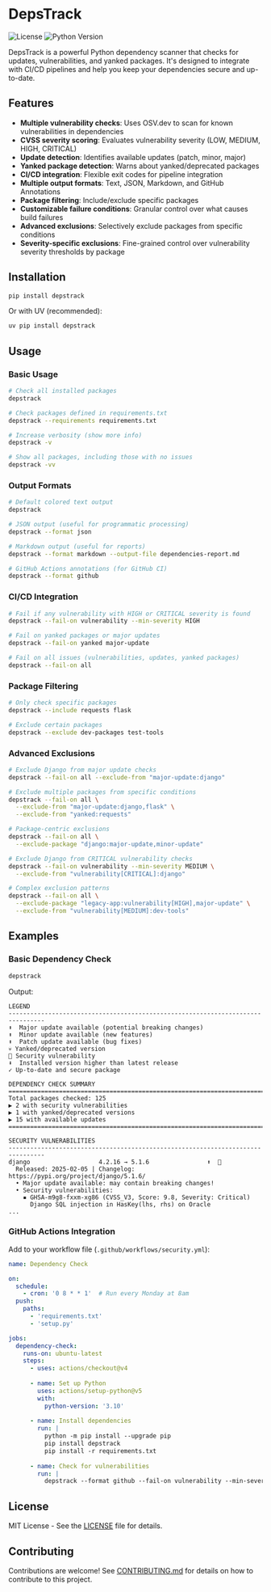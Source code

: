 # DepsTrack

![License](https://img.shields.io/badge/license-MIT-blue.svg)
![Python Version](https://img.shields.io/badge/python-3.6%2B-blue)

DepsTrack is a powerful Python dependency scanner that checks for updates, vulnerabilities, and yanked packages. It's designed to integrate with CI/CD pipelines and help you keep your dependencies secure and up-to-date.

## Features

- **Multiple vulnerability checks**: Uses OSV.dev to scan for known vulnerabilities in dependencies
- **CVSS severity scoring**: Evaluates vulnerability severity (LOW, MEDIUM, HIGH, CRITICAL)
- **Update detection**: Identifies available updates (patch, minor, major)
- **Yanked package detection**: Warns about yanked/deprecated packages
- **CI/CD integration**: Flexible exit codes for pipeline integration
- **Multiple output formats**: Text, JSON, Markdown, and GitHub Annotations
- **Package filtering**: Include/exclude specific packages
- **Customizable failure conditions**: Granular control over what causes build failures
- **Advanced exclusions**: Selectively exclude packages from specific conditions
- **Severity-specific exclusions**: Fine-grained control over vulnerability severity thresholds by package

## Installation

```bash
pip install depstrack
```

Or with UV (recommended):

```bash
uv pip install depstrack
```

## Usage

### Basic Usage

```bash
# Check all installed packages
depstrack

# Check packages defined in requirements.txt
depstrack --requirements requirements.txt

# Increase verbosity (show more info)
depstrack -v

# Show all packages, including those with no issues
depstrack -vv
```

### Output Formats

```bash
# Default colored text output
depstrack

# JSON output (useful for programmatic processing)
depstrack --format json

# Markdown output (useful for reports)
depstrack --format markdown --output-file dependencies-report.md

# GitHub Actions annotations (for GitHub CI)
depstrack --format github
```

### CI/CD Integration

```bash
# Fail if any vulnerability with HIGH or CRITICAL severity is found
depstrack --fail-on vulnerability --min-severity HIGH

# Fail on yanked packages or major updates
depstrack --fail-on yanked major-update

# Fail on all issues (vulnerabilities, updates, yanked packages)
depstrack --fail-on all
```

### Package Filtering

```bash
# Only check specific packages
depstrack --include requests flask

# Exclude certain packages
depstrack --exclude dev-packages test-tools
```

### Advanced Exclusions

```bash
# Exclude Django from major update checks
depstrack --fail-on all --exclude-from "major-update:django"

# Exclude multiple packages from specific conditions
depstrack --fail-on all \
  --exclude-from "major-update:django,flask" \
  --exclude-from "yanked:requests"

# Package-centric exclusions
depstrack --fail-on all \
  --exclude-package "django:major-update,minor-update"

# Exclude Django from CRITICAL vulnerability checks
depstrack --fail-on vulnerability --min-severity MEDIUM \
  --exclude-from "vulnerability[CRITICAL]:django"

# Complex exclusion patterns
depstrack --fail-on all \
  --exclude-package "legacy-app:vulnerability[HIGH],major-update" \
  --exclude-from "vulnerability[MEDIUM]:dev-tools"
```

## Examples

### Basic Dependency Check

```bash
depstrack
```

Output:
```
LEGEND
--------------------------------------------------------------------------------
⬆️  Major update available (potential breaking changes)
⬆️  Minor update available (new features)
⬆️  Patch update available (bug fixes)
💀 Yanked/deprecated version
🚨 Security vulnerability
⬇️  Installed version higher than latest release
✓ Up-to-date and secure package

DEPENDENCY CHECK SUMMARY
================================================================================
Total packages checked: 125
▶ 2 with security vulnerabilities
▶ 1 with yanked/deprecated versions
▶ 15 with available updates
================================================================================

SECURITY VULNERABILITIES
--------------------------------------------------------------------------------
django                   4.2.16 → 5.1.6                ⬆️  🚨
  Released: 2025-02-05 | Changelog: https://pypi.org/project/django/5.1.6/
  • Major update available: may contain breaking changes!
  • Security vulnerabilities:
    ▪ GHSA-m9g8-fxxm-xg86 (CVSS_V3, Score: 9.8, Severity: Critical)
      Django SQL injection in HasKey(lhs, rhs) on Oracle
...
```

### GitHub Actions Integration

Add to your workflow file (`.github/workflows/security.yml`):

```yaml
name: Dependency Check

on:
  schedule:
    - cron: '0 8 * * 1'  # Run every Monday at 8am
  push:
    paths:
      - 'requirements.txt'
      - 'setup.py'

jobs:
  dependency-check:
    runs-on: ubuntu-latest
    steps:
      - uses: actions/checkout@v4
      
      - name: Set up Python
        uses: actions/setup-python@v5
        with:
          python-version: '3.10'
      
      - name: Install dependencies
        run: |
          python -m pip install --upgrade pip
          pip install depstrack
          pip install -r requirements.txt
      
      - name: Check for vulnerabilities
        run: |
          depstrack --format github --fail-on vulnerability --min-severity HIGH
```

## License

MIT License - See the [LICENSE](LICENSE) file for details.

## Contributing

Contributions are welcome! See [CONTRIBUTING.md](CONTRIBUTING.md) for details on how to contribute to this project.
